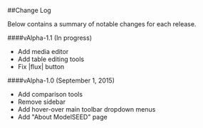 ##Change Log

Below contains a summary of notable changes for each release.



####vAlpha-1.1 (In progress)

- Add media editor
- Add table editing tools
- Fix |flux| button


####vAlpha-1.0 (September 1, 2015)

- Add comparison tools
- Remove sidebar
- Add hover-over main toolbar dropdown menus
- Add "About ModelSEED" page
